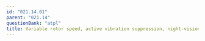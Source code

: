 ```yaml
---
id: "021.14.01"
parent: "021.14"
questionBank: "atpl"
title: Variable rotor speed, active vibration suppression, night-vision goggles (NVG)
---
```

